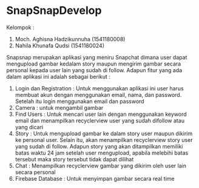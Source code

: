 # SnapSnapDevelop

Kelompok :
1. Moch. Aghisna Hadzikunnuha (1541180008)
2. Nahila Khunafa Qudsi (1541180024)

Snapsnap merupakan aplikasi yang meniru Snapchat dimana user dapat mengupload gambar kedalam story maupun mengirim gambar secara personal kepada user lain yang sudah di follow.
Adapun fitur yang ada dalam aplikasi ini adalah sebagai berikut :
1. Login dan Registration : Untuk menggunakan aplikasi ini user harus membuat akun dengan menggunakan email, nama, dan password. Setelah itu login menggunakan email dan password
2. Camera : untuk mengambil gambar
3. Find Users : Untuk mencari user lain dengan menggunakan keyword email dan menampilkan recyclerview user yang sudah difollow atau yang dicari
4. Story : Untuk mengupload gambar ke dalam story user maupun dikirim ke personal user. Selain itu, akan menampilkan recyclerview story user yang sudah di follow. Adapun story yang akan ditampilkan memiliki batas waktu 24 jam setelah user mengupload, apabila melebihi batas tersebut maka story tersebut tidak dapat dilihat
5. Chat : Menampilkan recyclerview gambar yang dikirim oleh user lain secara personal
6. Firebase Database : Untuk menyimpan gambar secara real time
